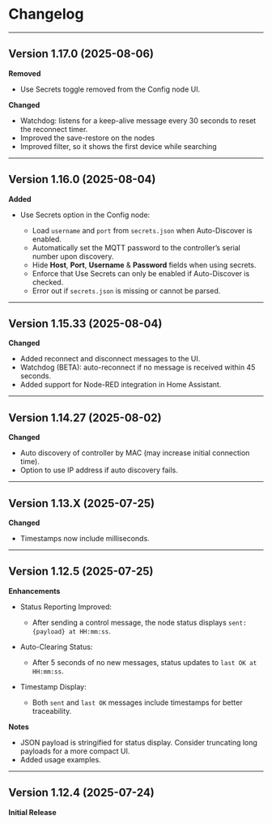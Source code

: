 # Changelog

---

## Version 1.17.0 (2025-08-06)

**Removed**

* Use Secrets toggle removed from the Config node UI.

**Changed**

* Watchdog: listens for a keep-alive message every 30 seconds to reset the reconnect timer.
* Improved the save-restore on the nodes
* Improved filter, so it shows the first device while searching

---

## Version 1.16.0 (2025-08-04)

**Added**

* Use Secrets option in the Config node:

  * Load `username` and `port` from `secrets.json` when Auto-Discover is enabled.
  * Automatically set the MQTT password to the controller’s serial number upon discovery.
  * Hide **Host**, **Port**, **Username** & **Password** fields when using secrets.
  * Enforce that Use Secrets can only be enabled if Auto-Discover is checked.
  * Error out if `secrets.json` is missing or cannot be parsed.

---

## Version 1.15.33 (2025-08-04)

**Changed**

* Added reconnect and disconnect messages to the UI.
* Watchdog (BETA): auto-reconnect if no message is received within 45 seconds.
* Added support for Node-RED integration in Home Assistant.

---

## Version 1.14.27 (2025-08-02)

**Changed**

* Auto discovery of controller by MAC (may increase initial connection time).
* Option to use IP address if auto discovery fails.

---

## Version 1.13.X (2025-07-25)

**Changed**

* Timestamps now include milliseconds.

---

## Version 1.12.5 (2025-07-25)

**Enhancements**

* Status Reporting Improved:

  * After sending a control message, the node status displays `sent: {payload} at HH:mm:ss`.
* Auto-Clearing Status:

  * After 5 seconds of no new messages, status updates to `last OK at HH:mm:ss`.
* Timestamp Display:

  * Both `sent` and `last OK` messages include timestamps for better traceability.

**Notes**

* JSON payload is stringified for status display. Consider truncating long payloads for a more compact UI.
* Added usage examples.

---

## Version 1.12.4 (2025-07-24)

**Initial Release**
